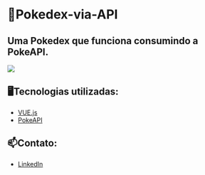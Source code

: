 # 📕Pokedex-via-API
 ## Uma Pokedex que funciona consumindo a PokeAPI.
 
<p>
 <img width="" height="" src="/images/gif.gif">
</p>

## 🖥️Tecnologias utilizadas:
- [VUE.js](https://vuejs.org)
- [PokeAPI](https://pokeapi.co)

## 📫Contato:
- [LinkedIn](https://www.linkedin.com/in/hugo-lourenço-437a71265/)
